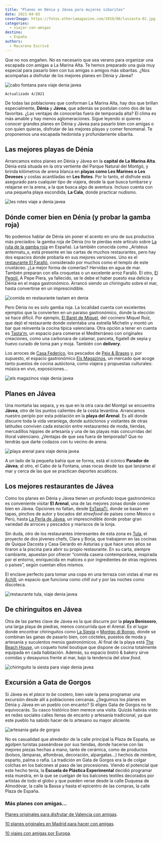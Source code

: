 ```yaml
---
title: "Planes en Dénia y Jávea para mujeres sibaritas"
date: 2021-04-03
coverImage: https://fotos.etheriamagazine.com/2019/08/lasiesta-01.jpg
categories: 
  - viajar-con-amigas
destino: 
  - España
authors: 
  - Macarena Escrivá
---
```


Que no nos engañen. No es necesario que sea verano para organizar una escapada con amigas a La Marina Alta. Te hemos preparado una guía muy especial para pasarlo bien con tus amigas o amigos más sibaritas. ¿Nos acompañas a disfrutar de los mejores planes en Dénia y Jávea?

![cabo fontana  para viaje denia javea](https://fotos.etheriamagazine.com/2019/08/viaje-denia-javea-Cabo-de-la-fontana.jpg "Cabo de la Fontana. ©M.E.")

```
Actualizado 4/2021
```

De todas las poblaciones que conforman La Marina Alta, hay dos que brillan 
especialmente, **Dénia** y **Jávea**, que además se postulan como dos de las favoritas. 
¿Las ventajas de conocerlas fuera de temporada alta? El clima es más amable y hay menos 
aglomeraciones. Sigue leyendo si quieres conocer grandes planes en Dénia y Jávea para 
pasarlo bien con amigas o con quien quieras, disfrutar de las mejores playas y comer 
fenomenal. Te proponemos una escapada hedonista y profundamente sibarita. 

## Las mejores playas de Dénia

Arrancamos estos planes en Dénia y Jávea en la **capital de La Marina Alta**. Dénia está 
situada en la otra vertiente del Parque Natural del Montgó, y brinda kilómetros de arena 
blanca en **playas como Les Marines o Les Deveses** y costas acantiladas en **Les 
Rotes**. Por lo tanto, el disfrute está asegurado para cualquier tipo de viajera, desde 
la que busca tumbarse y relajarse en la arena, a la que busca algo de aventura. Incluso 
cuenta con una pequeña playa escondida, **La Cala**, donde practicar nudismo. 

![les rotes  viaje a denia javea](https://fotos.etheriamagazine.com/2019/08/viaje-denia-javea-Les-Rotes.jpg "Les Rotes. © M.E.")

## Dónde comer bien en Dénia (y probar la gamba roja)

No podemos hablar de Dénia sin poner el acento en uno de sus productos más preciados: la 
gamba roja de Dénia (no te pierdas este artículo sobre [La ruta de la gamba 
roja](https://etheriamagazine.com/2019/07/02/mejores-restaurantes-gamba-roja-blanca-palamos-cambrils-valencia-almeria-huelva/) 
en España). La también conocida como _Aristeus antennatu_s, está presente en las cartas 
de muchos restaurantes, pero hay dos espacios donde probarla en sus mejores versiones. 
Uno es el [restaurante El Faralló](https://elfarallo.com/), considerado por muchos como 
el templo de este crustáceo. ¿La mejor forma de comerlas? Hervidas en agua de mar. 
También preparan con ella croquetas o un excelente arroz Faralló. El otro, [El 
Pegolí.](https://es-es.facebook.com/El-Pegol%C3%AD-167686163309213/) A Pepe Piera, ya 
fallecido, se le debe el haber puesto esa delicia y Dénia en el mapa gastronómico. 
Arrancó siendo un chiringuito sobre el mar, hasta convertirse en un imprescindible. 

![comida en restaurante tastam en denia](https://fotos.etheriamagazine.com/2019/08/viaje-denia-javea-Carbonara-Foto-Tasta.jpg "Carbonara de calamar de Tasta'm. © Tasta'm")

Pero Dénia no es solo gamba roja. La localidad cuenta con excelentes ejemplos que la 
convierten en un paraíso gastronómico, donde la elección se hace difícil. Por ejemplo, [El 
Baret de Miquel](https://www.miquelruizcuiner.com), del cocinero Miquel Ruiz, que dejó 
el restaurante donde ostentaba una estrella Michelin y montó un bar que reinventa la 
cocina típica valenciana. Otra opción a tener en cuenta es [Tasta'm](https://www.tastam.net/), 
un espacio para comerse el Mediterráneo con originales creaciones, como una carbonara de 
calamar, panceta, figatell de sepia y huevo curado de toma pan y moja. También con 
**delivery**. 

Los arroces de [Casa Federico](https://www.casafederico.es/), los pescados de [Peix & 
Brases](http://peixibrases.com) y, por supuesto, el espacio gastronómico [Els 
Magazinos](https://elsmagazinos.com/), un mercado que acoge tanto puestos de cocina 
autóctona, como viajera y propuestas culturales: música en vivo, exposiciones... 

![els magazinos  viaje denia javea](https://fotos.etheriamagazine.com/2019/08/viaje-denia-javea-els-magazinos.jpg "Plato de (©) Els Magazinos.")

## Planes en Jávea

Una montaña las separa, y es que en la otra cara del Montgó se encuentra **Jávea**, otro 
de los puntos calientes de la costa levantina. Arrancamos nuestro periplo por esta 
población en la **playa del Arenal**. Es allí donde discurre toda la vida veraniega, 
donde autóctonos y visitantes de otras latitudes conviven cada estación entre 
restaurantes de moda, tiendas, mercadillos hippies de artesanía y una de las playas más 
concurridas del litoral valenciano. ¿Ventajas de que sea fuera de temporada? Que no 
tendrás que darte codazos con tu vecino de arena. 

![playa arenal para viaje denia javea](https://fotos.etheriamagazine.com/2019/08/El-arenal-Javea.jpg "Playa del Arenal, en Jávea. © M.E.")

A un lado de la pequeña bahía que se forma, está el icónico **Parador de Jávea**; al 
otro, el Cabo de la Fontana, unas rocas desde las que lanzarse al mar y cerca de las que 
se practican deportes acuáticos. 

## Los mejores restaurantes de Jávea

Como los planes en Dénia y Jávea tienen un profundo toque gastronómico es conveniente 
visitar **El Arenal**, una de las mejores zonas donde comer bien en Jávea. Opciones no 
faltan, desde [EsTapaTi,](https://es-es.facebook.com/estapati.javea) donde se basan en 
tapas, pinchos de autor y bocados del _streefood_ de países como México o Perú, hasta [La 
Perla de Jávea](https://www.laperladejavea.com/), un imprescindible donde probar gran 
variedad de arroces y pescados y mariscos de la lonja. 

Sin duda, otro de los restaurantes interesantes de esta zona es [Tula](https://tularestaurante.com/), 
el proyecto de dos jóvenes chefs, Clara y Borja, que trabajaron en las cocinas de Quique 
Dacosta y Casa Gerardo en Asturias y que hace unos años se tiraron a la piscina para 
abrir su propio restaurante. En su carta, siempre cambiante, apuestan por ofrecer 
“comida casera contemporánea, inspirada por el entorno, enriquecida en matices o por 
ingredientes de otras regiones o países”, según cuentan ellos mismos. 

El enclave perfecto para tomar una copa en una terraza con vistas al mar es [Achill](https://www.achilljavea.com/), 
un espacio que funciona como _chill out_ y por las noches como discoteca. 

![restaurante tula, viaje denia javea](https://fotos.etheriamagazine.com/2019/08/viaje-denia-javea-bar-tula.jpg "Restaurante Tula. © M.E.")

## De chiringuitos en Jávea

Otra de las partes clave de Jávea es la que discurre por la **playa Benissero**, una 
larga playa de piedras, menos concurrida que el Arenal. Es el lugar donde encontrar 
chiringuitos como [La Siesta](https://www.siestajavea.com/) o [Montgo di 
Bongo](https://www.montgodibongo.es/), donde se combinan las ganas de pasarlo bien, con 
cócteles, puestos de moda y artesanía y suculentos menús gastronómicos. Al final de la 
playa está [The Beach House](https://thebeachhousejavea.com/es/), un coqueto hotel 
boutique que dispone de cocina totalmente equipada en cada habitación. Además, su 
espacio bistró & bakery sirve comidas y desayunos frente al mar, bajo la tendencia del 
_slow food_. 

![chiringuito la siesta para viaje denia javea](https://fotos.etheriamagazine.com/2019/08/lasiesta-01.jpg "© La Siesta.")

## Excursión a Gata de Gorgos

Si Jávea es el _place to be_ costero, bien vale la pena programar una excursión desde 
allí a poblaciones cercanas. ¿Seguimos los planes en Dénia y Jávea en un pueblo con 
encanto? Si eliges Gata de Gorgos no te equivocarás. Su casco histórico bien merece una 
visita. Quizás habrás visto en redes sociales calles llenas de encanto y artesanía 
tradicional, ya que este pueblo ha sabido hacer de lo artesano su mayor aliciente. 

![artesania gata de gorgos](https://fotos.etheriamagazine.com/2019/08/viaje-amigas-Gata-de-gorgos.jpg "Artesanía en Gata de Gorgos. ©M.E.")

No es casualidad que alrededor de la calle principal la Plaza de España, se agolpen 
turistas paseándose por sus tiendas, donde hacerse con las mejores piezas hechas a mano, 
tanto de cerámica, como de productos (bolsos, lámparas, alfombras, decoración, 
alpargatas...) hechos de mimbre, esparto, palma o rafia. La tradición en Gata de Gorgos 
era la de colgar colchas en los balcones al paso de las procesiones. Viendo el potencial 
que este hecho tenía, la **Escuela de Plástica Experimental** decidió programar esta 
muestra, en la que se cuelgan de los balcones textiles decorados por artistas de todo el 
globo y que pueden verse desde la calle Duquesa de Almodóvar, la calle la Bassa y hasta 
el epicentro de las compras, la calle Plaza de España. 

### Más planes con amigas...

[Planes originales para disfrutar de Valencia con 
amigas](https://etheriamagazine.com/2020/09/18/planes-originales-valencia-con-amigas/). 

[10 planes originales en Madrid para hacer con 
amigas](https://etheriamagazine.com/2020/08/27/10-planes-originales-en-madrid-con-amigas/). 

[10 viajes con amigas por 
Europa](https://etheriamagazine.com/2020/03/03/10-viajes-con-amigas-por-europa/).
